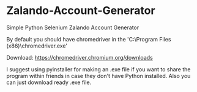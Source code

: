# Zalando-Account-Generator
Simple Python Selenium Zalando Account Generator

By default you should have chromedriver in the 'C:\Program Files (x86)\chromedriver.exe'

Download:
https://chromedriver.chromium.org/downloads

I suggest using pyinstaller for making an .exe file if you want to share the program within friends in case they don't have Python installed.
Also you can just download ready .exe file.
